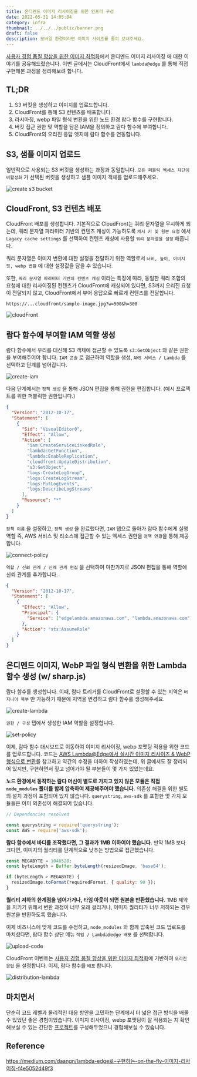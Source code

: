 ```yaml
---
title: 온디멘드 이미지 리사이징을 위한 인프라 구성
date: 2022-05-31 14:05:04
category: infra
thumbnail: ../../../public/banner.png
draft: false
description: 모바일 환경이라면 이미지 사이즈를 줄여 보내주세요.
---
```


[사용자 경험 품질 향상을 위한 이미지 최적화](https://youthfulhps.dev/web/image-optimization/)에서 온디멘드 이미지 리사이징
에 대한 이야기를 공유해드렸습니다. 이번 글에서는 CloudFront에서 `lambda@edge` 를 통해 직접 구현해본 과정을 정리해보려 합니다.

## TL;DR

1. S3 버킷을 생성하고 이미지를 업로드합니다.
2. CloudFront를 통해 S3 컨텐츠를 배포합니다.
3. 라시아징, webp 파일 형식 변환을 위한 노드 환경 람다 함수를 구현합니다.
4. 버킷 접근 권한 및 역할을 담은 IAM을 정의하고 람다 함수에 부여합니다.
5. CloudFront의 오리진 응답 엣지에 람다 함수를 연동합니다.

## S3, 샘플 이미지 업로드

일반적으로 사용되는 S3 버킷을 생성하는 과정과 동일합니다. `모든 퍼블릭 엑세스 차단이 비활성화` 가 선택된
버킷을 생성하고 샘플 이미지 객체를 업로드해주세요.

![create s3 bucket](./images/image-optimization-with-cloudfront/s3-bucket.png)

## CloudFront, S3 컨텐츠 배포

CloudFront 배포를 생성합니다. 기본적으로 CloudFront는 쿼리 문자열을 무시하게 되는데,
쿼리 문자열 파라미터 기반의 컨텐츠 캐싱이 가능하도록 `캐시 키 및 원본 요청`
에서 `Lagacy cache settings` 를 선택하여 컨텐츠 캐싱에 사용할 `쿼리 문자열을 설정` 해줍니다.

쿼리 문자열은 이미지 변환에 대한 설정을 전달하기 위한 역할로서
`너비, 높이, 이미지 핏, webp 변환` 에 대한 설정값을 담을 수 있습니다.

또한, `쿼리 문자열 파라미터 기반의 컨텐츠 캐싱` 이라는 특징에 따라, 동일한 쿼리 조합의 요청에 대한
리사이징된 컨텐츠가 CloudFront에 캐싱되어 있다면, S3까지 오리진 요청이 전달되지 않고,
CloudFront에서 뷰어 응답으로 빠르게 컨텐츠를 전달합니다.

```
https://...cloudfront/sample-image.jpg?w=500&h=300
```

![cloudFront](./images/image-optimization-with-cloudfront/cloudFront.png)

## 람다 함수에 부여할 IAM 역할 생성

람다 함수에서 우리를 대신해 S3 객체에 접근할 수 있도록 `s3:GetObject` 와 같은 권한을 부여해주어야 합니다.
`IAM 콘솔` 로 접근하여 역할을 생성, `AWS 서비스 / Lambda` 를 선택하고 단계를 넘어갑니다.

![create-iam](./images/image-optimization-with-cloudfront/create-iam.png)

다음 단계에서는 `정책 생성` 을 통해 JSON 편집을 통해 권한을 편집합니다.
(예시 프로젝트를 위한 퍼블릭한 권한입니다.)

```json
{
  "Version": "2012-10-17",
  "Statement": [
    {
      "Sid": "VisualEditor0",
      "Effect": "Allow",
      "Action": [
        "iam:CreateServiceLinkedRole",
        "lambda:GetFunction",
        "lambda:EnableReplication",
        "cloudfront:UpdateDistribution",
        "s3:GetObject",
        "logs:CreateLogGroup",
        "logs:CreateLogStream",
        "logs:PutLogEvents",
        "logs:DescribeLogStreams"
      ],
      "Resource": "*"
    }
  ]
}
```

`정책 이름` 을 설정하고, `정책 생성` 을 완료했다면, `IAM` 탭으로 돌아가
람다 함수에게 실행 역할 즉, AWS 서비스 및 리소스에 접근할 수 있는 엑세스 권한을 `정책 연결`을 통해 제공합니다.

![connect-policy](./images/image-optimization-with-cloudfront/connect-policy.png)

`역할 / 신뢰 관계 / 신례 관계 편집` 을 선택하여 마찬가지로 JSON 편집을 통해 역할에 신뢰 관계를 추가합니다.

```json
{
  "Version": "2012-10-17",
  "Statement": [
    {
      "Effect": "Allow",
      "Principal": {
        "Service": ["edgelambda.amazonaws.com", "lambda.amazonaws.com"]
      },
      "Action": "sts:AssumeRole"
    }
  ]
}
```

## 온디멘드 이미지, WebP 파일 형식 변환을 위한 Lambda 함수 생성 (w/ sharp.js)

람다 함수를 생성합니다. 이때, 람다 트리거를 CloudFront로 설정할 수 있는 지역은
`버지니아 북부` 만 가능하기 때문에 지역을 변경하고 람다 함수를 생성해주세요.

![create-lambda](./images/image-optimization-with-cloudfront/create-lambda.png)

`권한 / 구성` 탭에서 생성한 IAM 역할을 설정합니다.

![set-policy](./images/image-optimization-with-cloudfront/set-policy.png)

이제, 람다 함수 대시보드로 이동하여 이미지 리사이징, webp 포맷팅 적용을 위한 코드를 업로드합니다.
코드는 [AWS Lambda@Edge에서 실시간 이미지 리사이즈 & WebP 형식으로 변환](https://medium.com/daangn/lambda-edge%EB%A1%9C-%EA%B5%AC%ED%98%84%ED%95%98%EB%8A%94-on-the-fly-%EC%9D%B4%EB%AF%B8%EC%A7%80-%EB%A6%AC%EC%82%AC%EC%9D%B4%EC%A7%95-f4e5052d49f3)를 참고하고 약간의 수정을 더하여 작성하였는데, 위 글에서도 잘 정리되어 있지만, 구현하면서 짚고 넘어가야 될 부분들이 몇 가지 있었는데요.

**노드 환경에서 동작하는 람다 머신이 별도로 가지고 있지 않은 모듈은 직접 `node_modules` 폴더를 함께 압축하여 제공해주어야 했습니다.** 의존성 해결을 위한 별도의 설치 과정이 포함되어 있지 않습니다.
`querystring`, `aws-sdk` 를 포함한 몇 가지 모듈들은 이미 의존성이 해결되어 있습니다.

```js
// Dependencies resolved

const querystring = require('querystring');
const AWS = require('aws-sdk');
```

**람다 함수에서 바디를 조작했다면, 그 결과가 1MB 이하여야 했습니다.** 만약 1MB 보다 크다면, 이미지의 퀄리티를 단계적으로 낮추는 방법으로 접근했습니다.

```js
const MEGABYTE = 1046528;
const byteLength = Buffer.byteLength(resizedImage, 'base64');

if (byteLength > MEGABYTE) {
  resizedImage.toFormat(requiredFormat, { quality: 90 });
}
```

**퀄리티 저하의 한계점을 넘어가거나, 타임 아웃이 되면 원본을 반환했습니다.**
1MB 제약을 지키기 위해서 변환 과정이 너무 오래 걸리거나, 이미지 퀄리티가
너무 저하되는 경우 원본을 반환하도록 했습니다.

이제 비즈니스에 맞게 코드를 수정하고, `node_modules` 와 함께 압축된 코드 업로드를 마치셨다면,
람다 함수 상단 메뉴 `작업 / Lambda@edge 배포` 를 선택합니다.

![upload-code](./images/image-optimization-with-cloudfront/upload-code.png)

CloudFront 이벤트는 [사용자 경험 품질 향상을 위한 이미지 최적화](https://youthfulhps.dev/web/image-optimization/#lambdaedge)에 기반하여 `오리진 응답` 을 설정합니다. 이제, 람다 함수를 `배포` 합니다.

![distribution-lambda](./images/image-optimization-with-cloudfront/distribution-lambda.png)

## 마치면서

단순히 코드 레벨과 물리적인 대응 방안을 고민하는 단계에서 더 넓은 접근 방식을 배울 수 있었던 좋은 경험이었습니다. 이미지 리사이징, webp 포맷팅이 잘 적용되는 지 확인해보실 수 있는 간단한 [프로젝트](https://github.com/youthfulhps/image-ondemand-resizing)를 구성해두었으니 경험해보실 수 있습니다.

## Reference

https://medium.com/daangn/lambda-edge로-구현하는-on-the-fly-이미지-리사이징-f4e5052d49f3
